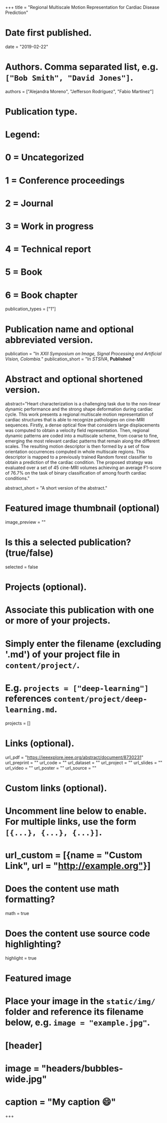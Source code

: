 +++
title = "Regional Multiscale Motion Representation for Cardiac Disease Prediction"

# Date first published.
date = "2019-02-22"

# Authors. Comma separated list, e.g. `["Bob Smith", "David Jones"]`.
authors = ["Alejandra Moreno", "Jefferson Rodríguez", "Fabio Martínez"]

# Publication type.
# Legend:
# 0 = Uncategorized
# 1 = Conference proceedings
# 2 = Journal
# 3 = Work in progress
# 4 = Technical report
# 5 = Book
# 6 = Book chapter
publication_types = ["1"]

# Publication name and optional abbreviated version.
publication = "In *XXII Symposium on Image, Signal Processing and Artificial Vision, Colombia.*"
publication_short = "In *STSIVA*, **Published** "

# Abstract and optional shortened version.
abstract="Heart characterization is a challenging task due to the non-linear dynamic performance and the strong shape deformation during cardiac cycle. This work presents a regional multiscale motion representation of cardiac structures that is able to recognize pathologies on cine-MRI sequences. Firstly, a dense optical flow that considers large displacements was computed to obtain a velocity field representation. Then, regional dynamic patterns are coded into a multiscale scheme, from coarse to fine, emerging the most relevant cardiac patterns that remain along the different scales. The resulting motion descriptor is then formed by a set of flow orientation occurrences computed in whole multiscale regions. This descriptor is mapped to a previously trained Random forest classifier to obtain a prediction of the cardiac condition. The proposed strategy was evaluated over a set of 45 cine-MRI volumes achieving an average F1-score of  76.7% on the task of binary classification of among fourth cardiac conditions."

abstract_short = "A short version of the abstract."

# Featured image thumbnail (optional)
image_preview = ""

# Is this a selected publication? (true/false)
selected = false

# Projects (optional).
#   Associate this publication with one or more of your projects.
#   Simply enter the filename (excluding '.md') of your project file in `content/project/`.
#   E.g. `projects = ["deep-learning"]` references `content/project/deep-learning.md`.
projects = []

# Links (optional).
url_pdf = "https://ieeexplore.ieee.org/abstract/document/8730231"
url_preprint = ""
url_code = ""
url_dataset = ""
url_project = ""
url_slides = ""
url_video = ""
url_poster = ""
url_source = ""

# Custom links (optional).
#   Uncomment line below to enable. For multiple links, use the form `[{...}, {...}, {...}]`.
# url_custom = [{name = "Custom Link", url = "http://example.org"}]

# Does the content use math formatting?
math = true

# Does the content use source code highlighting?
highlight = true

# Featured image
# Place your image in the `static/img/` folder and reference its filename below, e.g. `image = "example.jpg"`.
# [header]
# image = "headers/bubbles-wide.jpg"
# caption = "My caption 😄"

+++
